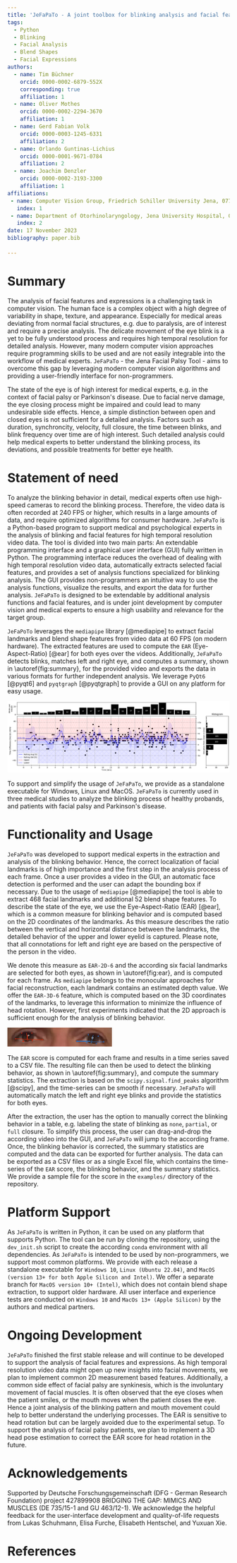 ```yaml
---
title: 'JeFaPaTo - A joint toolbox for blinking analysis and facial features extraction'
tags:
  - Python
  - Blinking
  - Facial Analysis 
  - Blend Shapes
  - Facial Expressions
authors:
  - name: Tim Büchner
    orcid: 0000-0002-6879-552X
    corresponding: true 
    affiliation: 1
  - name: Oliver Mothes
    orcid: 0000-0002-2294-3670
    affiliation: 1
  - name: Gerd Fabian Volk
    orcid: 0000-0003-1245-6331
    affiliation: 2
  - name: Orlando Guntinas-Lichius
    orcid: 0000-0001-9671-0784
    affiliation: 2
  - name: Joachim Denzler
    orcid: 0000-0002-3193-3300
    affiliation: 1
affiliations:
 - name: Computer Vision Group, Friedrich Schiller University Jena, 07743 Jena, Germany
   index: 1
 - name: Department of Otorhinolaryngology, Jena University Hospital, 07747 Jena, Germany
   index: 2
date: 17 November 2023
bibliography: paper.bib

---
```


# Summary

The analysis of facial features and expressions is a challenging task in computer vision.
The human face is a complex object with a high degree of variability in shape, texture, and appearance.
Especially for medical areas deviating from normal facial structures, e.g. due to paralysis, are of interest and require a precise analysis.
The delicate movement of the eye blink is a yet to be fully understood process and requires high temporal resolution for detailed analysis.
However, many modern computer vision approaches require programming skills to be used and are not easily integrable into the workflow of medical experts.
`JeFaPaTo` - the Jena Facial Palsy Tool - aims to overcome this gap by leveraging modern computer vision algorithms and providing a user-friendly interface for non-programmers.

The state of the eye is of high interest for medical experts, e.g. in the context of facial palsy or Parkinson's disease.
Due to facial nerve damage, the eye closing process might be impaired and could lead to many undesirable side effects.
Hence, a simple distinction between open and closed eyes is not sufficient for a detailed analysis.
Factors such as duration, synchroncity, velocity, full closure, the time between blinks, and blink frequency over time are of high interest.
Such detailed analysis could help medical experts to better understand the blinking process, its deviations, and possible treatments for better eye health.

# Statement of need

To analyze the blinking behavior in detail, medical experts often use high-speed cameras to record the blinking process.
Therefore, the video data is often recorded at 240 FPS or higher, which results in a large amounts of data, and require optimized algorithms for consumer hardware.
`JeFaPaTo` is a Python-based program to support medical and psychological experts in the analysis of blinking and facial features for high temporal resolution video data.
The tool is divided into two main parts: An extendable programming interface and a graphical user interface (GUI) fully written in Python.
The programming interface reduces the overhead of dealing with high temporal resolution video data, automatically extracts selected facial features, and provides a set of analysis functions specialized for blinking analysis.
The GUI provides non-programmers an intuitive way to use the analysis functions, visualize the results, and export the data for further analysis.
`JeFaPaTo` is designed to be extendable by additional analysis functions and facial features, and is under joint development by computer vision and medical experts to ensure a high usability and relevance for the target group.

`JeFaPoTo` leverages the `mediapipe` library [@mediapipe] to extract facial landmarks and blend shape features from video data at 60 FPS (on modern hardware).
The extracted features are used to compute the `EAR` (Eye-Aspect-Ratio) [@ear] for both eyes over the videos.
Additionally, `JeFaPaTo` detects blinks, matches left and right eye, and computes a summary, shown in \autoref{fig:summary}, for the provided video and exports the data in various formats for further independent analysis.
We leverage `PyQt6` [@pyqt6] and `pyqtgraph` [@pyqtgraph] to provide a GUI on any platform for easy usage.

![A visual summary of the blinking behavior during a single 20 minute video recorded at 240 FPS.\label{fig:summary}](img/summary.png)

To support and simplify the usage of `JeFaPaTo`, we provide as a standalone executable for Windows, Linux and MacOS.
`JeFaPaTo` is currently used in three medical studies to analyze the blinking process of healthy probands, and patients with facial palsy and Parkinson's disease.

# Functionality and Usage

`JeFaPaTo` was developed to support medical experts in the extraction and analysis of the blinking behavior.
Hence, the correct localization of facial landmarks is of high importance and the first step in the analysis process of each frame.
Once a user provides a video in the GUI, an automatic face detection is performed and the user can adapt the bounding box if necessary.
Due to the usage of `mediapipe` [@mediapipe] the tool is able to extract 468 facial landmarks and additional 52 blend shape features.
To describe the state of the eye, we use the Eye-Aspect-Ratio (EAR) [@ear], which is a common measure for blinking behavior and is computed based on the 2D coordinates of the landmarks.
As this measure describes the ratio between the vertical and horizontal distance between the landmarks, the detailed behavior of the upper and lower eyelid is captured.
Please note, that all connotations for left and right eye are based on the perspective of the person in the video.

We denote this measure as `EAR-2D-6` and the according six facial landmarks are selected for both eyes, as shown in \autoref{fig:ear}, and is computed for each frame.
As `mediapipe` belongs to the monocular approaches for facial reconstruction, each landmark contains an estimated depth value.
We offer the `EAR-3D-6` feature, which is computed based on the 3D coordinates of the landmarks, to leverage this information to minimize the influence of head rotation.
However, first experiments indicated that the 2D approach is sufficient enough for the analysis of blinking behavior.

![Visualization of the Eye-Aspect-Ratio for the left (blue) and right (red) eye.\label{fig:ear}](img/ear.png)

The `EAR` score is computed for each frame and results in a time series saved to a CSV file.
The resulting file can then be used to detect the blinking behavior, as shown in \autoref{fig:summary}, and compute the summary statistics.
The extraction is based on the `scipy.signal.find_peaks` algorithm [@scipy], and the time-series can be smooth if necessary.
`JeFaPaTo` will automatically match the left and right eye blinks and provide the statistics for both eyes.

After the extraction, the user has the option to manually correct the blinking behavior in a table, e.g. labeling the state of blinking as `none`, `partial`, or `full` closure.
To simplify this process, the user can drag-and-drop the according video into the GUI, and `JeFaPaTo` will jump to the according frame.
Once, the blinking behavior is corrected, the summary statistics are computed and the data can be exported for further analysis.
The data can be exported as a CSV files or as a single Excel file, which contains the time-series of the `EAR` score, the blinking behavior, and the summary statistics.
We provide a sample file for the score in the `examples/` directory of the repository.

# Platform Support

As `JeFaPaTo` is written in Python, it can be used on any platform that supports Python.
The tool can be run by cloning the repository, using the `dev_init.sh` script to create the according `conda` environment with all dependencies.
As `JeFaPaTo` is intended to be used by non-programmers, we support most common platforms.
We provide with each release a standalone executable for `Windows 10`, `Linux (Ubuntu 22.04)`, and `MacOS (version 13+ for both Apple Silicon and Intel)`.
We offer a separate branch for `MacOS version 10+ (Intel)`, which does not contain blend shape extraction, to support older hardware.
All user interface and experience tests are conducted on `Windows 10` and `MacOs 13+ (Apple Silicon)` by the authors and medical partners.

# Ongoing Development

`JeFaPaTo` finished the first stable release and will continue to be developed to support the analysis of facial features and expressions.
As high temporal resolution video data might open up new insights into facial movements, we plan to implement common 2D measurement based features.
Additionally, a common side effect of facial palsy are synkinesis, which is the involuntary movement of facial muscles.
It is often observed that the eye closes when the patient smiles, or the mouth moves when the patient closes the eye.
Hence a joint analysis of the blinking pattern and mouth movement could help to better understand the underlying processes.
The EAR is sensitive to head rotation but can be largely avoided due to the experimental setup.
To support the analysis of facial palsy patients, we plan to implement a 3D head pose estimation to correct the EAR score for head rotation in the future.

<!-- # Citations

Citations to entries in paper.bib should be in
[rMarkdown](http://rmarkdown.rstudio.com/authoring_bibliographies_and_citations.html)
format.

If you want to cite a software repository URL (e.g. something on GitHub without a preferred
citation) then you can do it with the example BibTeX entry below for @fidgit.

For a quick reference, the following citation commands can be used:
- `@author:2001`  ->  "Author et al. (2001)"
- `[@author:2001]` -> "(Author et al., 2001)"
- `[@author1:2001; @author2:2001]` -> "(Author1 et al., 2001; Author2 et al., 2002)" -->

# Acknowledgements

Supported by Deutsche Forschungsgemeinschaft (DFG - German Research Foundation) project 427899908 BRIDGING THE GAP: MIMICS AND MUSCLES (DE 735/15-1 and GU 463/12-1).
We acknowledge the helpful feedback for the user-interface development and quality-of-life requests from Lukas Schuhmann, Elisa Furche, Elisabeth Hentschel, and Yuxuan Xie.

# References